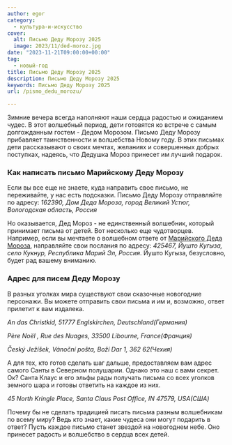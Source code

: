 ```yaml
---
author: egor
category:
  - культура-и-искусство
cover:
  alt: Письмо Деду Морозу 2025
  image: 2023/11/ded-moroz.jpg
date: "2023-11-21T09:00:00+00:00"
tag:
  - новый-год
title: Письмо Деду Морозу 2025
description: Письмо Деду Морозу 2025
keywords: Письмо Деду Морозу 2025
url: /pismo_dedu_morozu/

---
```

Зимние вечера всегда наполняют наши сердца радостью и ожиданием чудес. В этот волшебный период, дети готовятся ко встрече с самым долгожданным гостем \- Дедом Морозом. Письмо Деду Морозу прибавляет таинственности и волшебства Новому году. В этих письмах дети рассказывают о своих мечтах, желаниях и совершенных добрых поступках, надеясь, что Дедушка Мороз принесет им лучший подарок.

### Как написать письмо Марийскому Деду Морозу

Если вы все еще не знаете, куда направить свое письмо, не переживайте, у нас есть подсказки. Письмо Деду Морозу отправляйте по адресу: _162390, Дом Деда Мороза, город Великий Устюг, Вологодская область, Россия_

Но оказывается, Дед Мороз \- не единственный волшебник, который принимает письма от детей. Вот несколько еще чудотворцев. Например, если вы мечтаете о волшебном ответе от [Марийского Деда Мороза](/ded_moroz_mariel/), направляйте свои послания по адресу: _425467, Йушто Кугыза, село Кукнур, Республика Марий Эл, Россия_. Йушто Кугыза, безусловно, будет рад вашему вниманию.

### Адрес для писем Деду Морозу

В разных уголках мира существуют свои сказочные новогодние персонажи. Вы можете отправить свои письма и им и, возможно, ответ прилетит к вам издалека.

_An das Christkid, 51777 Englskirchen, Deutschland(Германия)_

_Père Noël , Rue des Nuages, 33500 Libourne, France(Франция)_

_Český Ježíšek, Vánoční pošta, Boží Dar 1, 362 62(Чехия)_

А для тех, кто готов сделать шаг дальше, предоставляем вам адрес самого Санты в Северном полушарии. Однако это наш с вами секрет. Ок? Санта Клаус и его эльфы рады получать письма со всех уголков земного шара и готовы ответить на каждое из них.

_45 North Kringle Place, Santa Claus Post Office, IN 47579, USA(США)_

Почему бы не сделать традицией писать письма разным волшебникам по всему миру? Ведь кто знает, какие чудеса они могут подарить в ответ? Пусть каждое письмо станет звездой на новогоднем небе. Оно принесет радость и волшебство в сердца всех детей.
